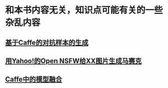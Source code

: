 # 和本书内容无关，知识点可能有关的一些杂乱内容

## [基于Caffe的对抗样本的生成](https://github.com/frombeijingwithlove/dlcv_for_beginners/blob/master/random_bonus/adversarial_example_caffe)
## [用Yahoo!的Open NSFW给XX图片生成马赛克](https://github.com/frombeijingwithlove/dlcv_for_beginners/tree/master/random_bonus/generate_mosaic_for_porno_images)
## [Caffe中的模型融合](https://github.com/frombeijingwithlove/dlcv_for_beginners/tree/master/random_bonus/multiple_models_fusion_caffe)